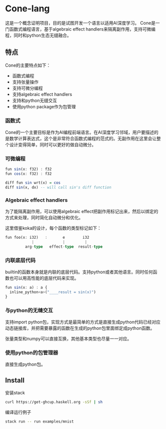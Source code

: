 # Cone-lang

这是一个概念证明项目，目的是试图开发一个语言以适用AI深度学习。
Cone是一门函数式编程语言，基于algebraic effect handlers来隔离副作用，支持可微编程，同时和python生态无缝融合。

## 特点

Cone的主要特点如下：

* 函数式编程
* 支持张量操作
* 支持可微分编程
* 支持algebraic effect handlers
* 支持和python无缝交互
* 使用python package作为包管理

### 函数式

Cone的一个主要目标是作为AI编程前端语言。在AI深度学习邻域，用户要描述的是数学计算表达式，这个是非常符合函数式编程的范式的。无副作用在这里会让整个设计变得简单，同时可以更好的做自动微分。

### 可微编程

```haskell
fun sin(x: f32) : f32
fun cos(x: f32) : f32

diff fun sin wrt(x) = cos
diff sin(x, dx) -- will call sin's diff function
```

### Algebraic effect handlers

为了能隔离副作用，可以使用algebraic effect把副作用标记出来，然后以绑定的方式来处理，同时简化自动微分和优化。

这里借鉴koka的设计，每个函数的类型标记如下：

```haskell
fun foo(x: i32)   :       e        i32
            |             |         |
         arg-type   effect-type  result-type
```

### 内联底层代码

builtin的函数本身就是内联的底层代码。支持python或者其他语言。同时任何函数也可以用高性能的底层代码来实现。

```haskell
fun sin(x: a) : a {
  inline_python<a>("____result = sin(x)")
}   
```

### 与python的无缝交互

支持import python包，实现方式是最简单的方式是直接生成python代码已经对应动态链接库，并把需要暴露的函数在生成的python包里面绑定成python函数。

张量类型和numpy可以直接互换，其他基本类型也尽量一一对应。

### 使用python的包管理器

直接生成python包。

## Install

安装stack

```bash
curl https://get-ghcup.haskell.org -sSf | sh
```

编译运行例子

```bash
stack run -- run examples/mnist
```




